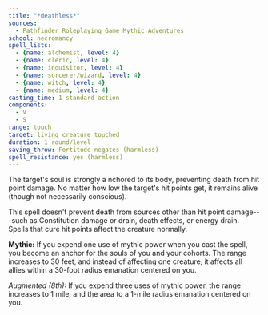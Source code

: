 ```yaml
---
title: "*deathless*"
sources:
  - Pathfinder Roleplaying Game Mythic Adventures
school: necromancy
spell_lists:
  - {name: alchemist, level: 4}
  - {name: cleric, level: 4}
  - {name: inquisitor, level: 4}
  - {name: sorcerer/wizard, level: 4}
  - {name: witch, level: 4}
  - {name: medium, level: 4}
casting_time: 1 standard action
components:
  - V
  - S
range: touch
target: living creature touched
duration: 1 round/level
saving_throw: Fortitude negates (harmless)
spell_resistance: yes (harmless)
---
```


The target's soul is strongly a nchored to its body, preventing death from hit point damage. No matter how low the target's hit points get, it remains alive (though not necessarily conscious).

This spell doesn't prevent death from sources other than hit point damage---such as Constitution damage or drain, death effects, or energy drain. Spells that cure hit points affect the creature normally.

**Mythic:** If you expend one use of mythic power when you cast the spell, you become an anchor for the souls of you and your cohorts. The range increases to 30 feet, and instead of affecting one creature, it affects all allies within a 30-foot­ radius emanation centered on you.

*Augmented (8th):* If you expend three uses of mythic power, the range increases to 1 mile, and the area to a 1-mile­ radius emanation centered on you.

